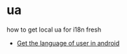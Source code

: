 ua
==

how to get local ua for i18n fresh

* [Get the language of user in android](http://stackoverflow.com/questions/6547642/get-the-language-of-user-in-android)
